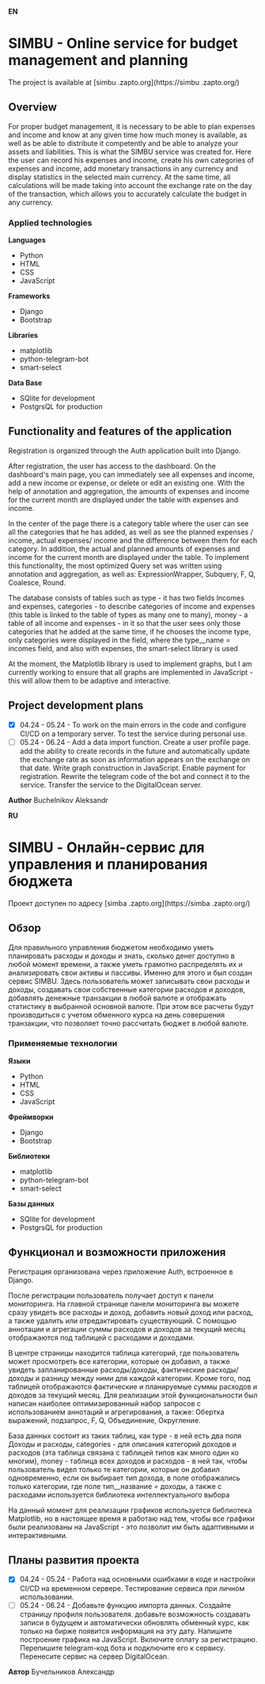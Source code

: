 **EN**
# SIMBU - Online service for budget management and planning
The project is available at [simbu .zapto.org](https://simbu .zapto.org/)

## Overview
For proper budget management, it is necessary to be able to plan expenses and income and know at any given time how much money is available, as well as be able to distribute it competently and be able to analyze your assets and liabilities.
This is what the SIMBU service was created for. 
Here the user can record his expenses and income, create his own categories of expenses and income, add monetary transactions in any currency and display statistics in the selected main currency. At the same time, all calculations will be made taking into account the exchange rate on the day of the transaction, which allows you to accurately calculate the budget in any currency.

### Applied technologies
**Languages**
- Python
- HTML
- CSS
- JavaScript

**Frameworks**
- Django
- Bootstrap

**Libraries**
- matplotlib
- python-telegram-bot
- smart-select

**Data Base**
- SQlite for development
- PostgrsQL for production

## Functionality and features of the application

Registration is organized through the Auth application built into Django.

After registration, the user has access to the dashboard. 
On the dashboard's main page, you can immediately see all expenses and income, add a new income or expense, or delete or edit an existing one.
With the help of annotation and aggregation, the amounts of expenses and income for the current month are displayed under the table with expenses and income.

In the center of the page there is a category table where the user can see all the categories that he has added, as well as see the planned expenses / income, actual expenses/ income and the difference between them for each category. In addition, the actual and planned amounts of expenses and income for the current month are displayed under the table.
To implement this functionality, the most optimized Query set was written using annotation and aggregation, as well as:
ExpressionWrapper, Subquery, F, Q, Coalesce, Round.

The database consists of tables such as type - it has two fields Incomes and expenses, categories - to describe categories of income and expenses (this table is linked to the table of types as many one to many), money - a table of all income and expenses - in it so that the user sees only those categories that he added at the same time, if he chooses the income type, only categories were displayed in the field, where the type__name = incomes field, and also with expenses, the smart-select library is used

At the moment, the Matplotlib library is used to implement graphs, but I am currently working to ensure that all graphs are implemented in JavaScript - this will allow them to be adaptive and interactive.

## Project development plans

- [x] 04.24 - 05.24 - To work on the main errors in the code and configure CI/CD on a temporary server.  To test the service during personal use.
- [ ] 05.24 - 06.24 - 
Add a data import function. Create a user profile page. 
add the ability to create records in the future and automatically update the exchange rate as soon as information appears on the exchange on that date. 
Write graph construction in JavaScript.
Enable payment for registration.
Rewrite the telegram code of the bot and connect it to the service. 
Transfer the service to the DigitalOcean server.

**Author** Buchelnikov Aleksandr


**RU**

# SIMBU - Онлайн-сервис для управления и планирования бюджета

Проект доступен по адресу [simba .zapto.org](https://simba .zapto.org/)

## Обзор
Для правильного управления бюджетом необходимо уметь планировать расходы и доходы и знать, сколько денег доступно в любой момент времени, а также уметь грамотно распределять их и анализировать свои активы и пассивы.
Именно для этого и был создан сервис SIMBU. 
Здесь пользователь может записывать свои расходы и доходы, создавать свои собственные категории расходов и доходов, добавлять денежные транзакции в любой валюте и отображать статистику в выбранной основной валюте. При этом все расчеты будут производиться с учетом обменного курса на день совершения транзакции, что позволяет точно рассчитать бюджет в любой валюте.

### Применяемые технологии

**Языки**
- Python
- HTML
- CSS
- JavaScript

**Фреймворки**
- Django
- Bootstrap

**Библиотеки**
- matplotlib
- python-telegram-bot
- smart-select

**Базы данных**
- SQlite for development
- PostgrsQL for production

## Функционал и возможности приложения

Регистрация организована через приложение Auth, встроенное в Django.

После регистрации пользователь получает доступ к панели мониторинга. 
На главной странице панели мониторинга вы можете сразу увидеть все расходы и доход, добавить новый доход или расход, а также удалить или отредактировать существующий.
С помощью аннотации и агрегации суммы расходов и доходов за текущий месяц отображаются под таблицей с расходами и доходами.

В центре страницы находится таблица категорий, где пользователь может просмотреть все категории, которые он добавил, а также увидеть запланированные расходы/доходы, фактические расходы/доходы и разницу между ними для каждой категории. Кроме того, под таблицей отображаются фактические и планируемые суммы расходов и доходов за текущий месяц.
Для реализации этой функциональности был написан наиболее оптимизированный набор запросов с использованием аннотаций и агрегирования, а также:
Обертка выражений, подзапрос, F, Q, Объединение, Округление.

База данных состоит из таких таблиц, как type - в ней есть два поля Доходы и расходы, categories - для описания категорий доходов и расходов (эта таблица связана с таблицей типов как много один ко многим), money - таблица всех доходов и расходов - в ней так, чтобы пользователь видел только те категории, которые он добавил одновременно, если он выбирает тип дохода, в поле отображались только категории, где поле тип__название = доходы, а также с расходами используется библиотека интеллектуального выбора

На данный момент для реализации графиков используется библиотека Matplotlib, но в настоящее время я работаю над тем, чтобы все графики были реализованы на JavaScript - это позволит им быть адаптивными и интерактивными.

## Планы развития проекта

- [x] 04.24 - 05.24 - Работа над основными ошибками в коде и настройки CI/CD на временном сервере. Тестирование сервиса при личном использовании.
- [ ] 05.24 - 06.24 - 
Добавьте функцию импорта данных. Создайте страницу профиля пользователя. 
добавьте возможность создавать записи в будущем и автоматически обновлять обменный курс, как только на бирже появится информация на эту дату. 
Напишите построение графика на JavaScript.
Включите оплату за регистрацию.
Перепишите telegram-код бота и подключите его к сервису. 
Перенесите сервис на сервер DigitalOcean.

**Автор** Бучельников Александр
